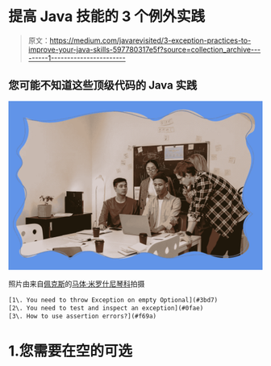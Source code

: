# 提高 Java 技能的 3 个例外实践

> 原文：<https://medium.com/javarevisited/3-exception-practices-to-improve-your-java-skills-597780317e5f?source=collection_archive---------1----------------------->

## 您可能不知道这些顶级代码的 Java 实践

![](img/628ff04bbadf31f4ed12cc97ba36cb3a.png)

照片由来自[佩克斯](https://www.pexels.com/photo/man-person-people-woman-6914058/?utm_content=attributionCopyText&utm_medium=referral&utm_source=pexels)的[马体·米罗什尼琴科](https://www.pexels.com/@tima-miroshnichenko?utm_content=attributionCopyText&utm_medium=referral&utm_source=pexels)拍摄

```
[1\. You need to throw Exception on empty Optional](#3bd7)
[2\. You need to test and inspect an exception](#0fae)
[3\. How to use assertion errors?](#f69a)
```

# 1.您需要在空的可选